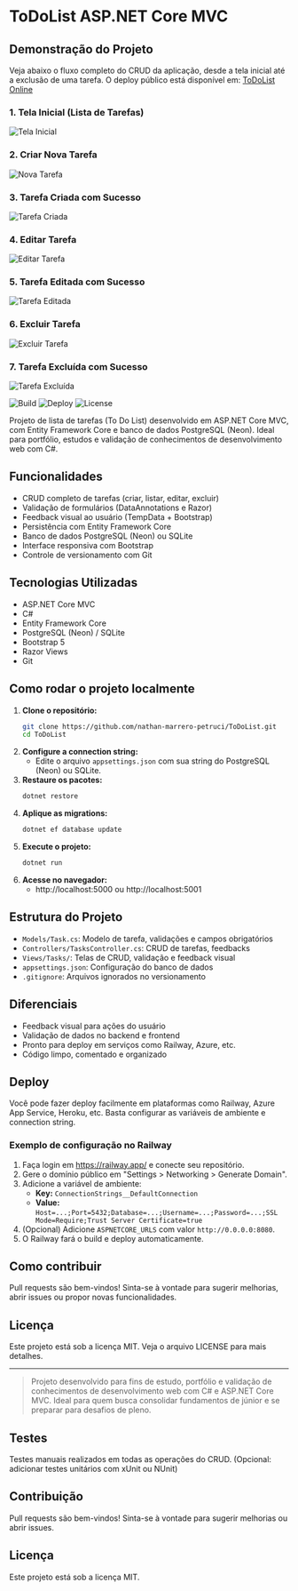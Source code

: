 
# ToDoList ASP.NET Core MVC

## Demonstração do Projeto

Veja abaixo o fluxo completo do CRUD da aplicação, desde a tela inicial até a exclusão de uma tarefa. O deploy público está disponível em: [ToDoList Online](https://todolist-production-22b2.up.railway.app/Tasks)

### 1. Tela Inicial (Lista de Tarefas)
![Tela Inicial](./docs/prints/tela-inicial.png)

### 2. Criar Nova Tarefa
![Nova Tarefa](./docs/prints/nova-tarefa.png)

### 3. Tarefa Criada com Sucesso
![Tarefa Criada](./docs/prints/tarefa-criada.png)

### 4. Editar Tarefa
![Editar Tarefa](./docs/prints/editar-tarefa.png)

### 5. Tarefa Editada com Sucesso
![Tarefa Editada](./docs/prints/tarefa-editada.png)

### 6. Excluir Tarefa
![Excluir Tarefa](./docs/prints/excluir-tarefa.png)

### 7. Tarefa Excluída com Sucesso
![Tarefa Excluída](./docs/prints/tarefa-excluida.png)

![Build](https://img.shields.io/badge/build-passing-brightgreen)
![Deploy](https://img.shields.io/badge/deploy-Railway-blueviolet)
![License](https://img.shields.io/badge/license-MIT-lightgrey)

Projeto de lista de tarefas (To Do List) desenvolvido em ASP.NET Core MVC, com Entity Framework Core e banco de dados PostgreSQL (Neon). Ideal para portfólio, estudos e validação de conhecimentos de desenvolvimento web com C#.

## Funcionalidades
- CRUD completo de tarefas (criar, listar, editar, excluir)
- Validação de formulários (DataAnnotations e Razor)
- Feedback visual ao usuário (TempData + Bootstrap)
- Persistência com Entity Framework Core
- Banco de dados PostgreSQL (Neon) ou SQLite
- Interface responsiva com Bootstrap
- Controle de versionamento com Git

## Tecnologias Utilizadas
- ASP.NET Core MVC
- C#
- Entity Framework Core
- PostgreSQL (Neon) / SQLite
- Bootstrap 5
- Razor Views
- Git

## Como rodar o projeto localmente
1. **Clone o repositório:**
   ```bash
   git clone https://github.com/nathan-marrero-petruci/ToDoList.git
   cd ToDoList
   ```
2. **Configure a connection string:**
   - Edite o arquivo `appsettings.json` com sua string do PostgreSQL (Neon) ou SQLite.
3. **Restaure os pacotes:**
   ```bash
   dotnet restore
   ```
4. **Aplique as migrations:**
   ```bash
   dotnet ef database update
   ```
5. **Execute o projeto:**
   ```bash
   dotnet run
   ```
6. **Acesse no navegador:**
   - http://localhost:5000 ou http://localhost:5001

## Estrutura do Projeto
- `Models/Task.cs`: Modelo de tarefa, validações e campos obrigatórios
- `Controllers/TasksController.cs`: CRUD de tarefas, feedbacks
- `Views/Tasks/`: Telas de CRUD, validação e feedback visual
- `appsettings.json`: Configuração do banco de dados
- `.gitignore`: Arquivos ignorados no versionamento

## Diferenciais
- Feedback visual para ações do usuário
- Validação de dados no backend e frontend
- Pronto para deploy em serviços como Railway, Azure, etc.
- Código limpo, comentado e organizado

## Deploy
Você pode fazer deploy facilmente em plataformas como Railway, Azure App Service, Heroku, etc. Basta configurar as variáveis de ambiente e connection string.

### Exemplo de configuração no Railway
1. Faça login em https://railway.app/ e conecte seu repositório.
2. Gere o domínio público em "Settings > Networking > Generate Domain".
3. Adicione a variável de ambiente:
   - **Key:** `ConnectionStrings__DefaultConnection`
   - **Value:** `Host=...;Port=5432;Database=...;Username=...;Password=...;SSL Mode=Require;Trust Server Certificate=true`
4. (Opcional) Adicione `ASPNETCORE_URLS` com valor `http://0.0.0.0:8080`.
5. O Railway fará o build e deploy automaticamente.

## Como contribuir
Pull requests são bem-vindos! Sinta-se à vontade para sugerir melhorias, abrir issues ou propor novas funcionalidades.

## Licença
Este projeto está sob a licença MIT. Veja o arquivo LICENSE para mais detalhes.

---

> Projeto desenvolvido para fins de estudo, portfólio e validação de conhecimentos de desenvolvimento web com C# e ASP.NET Core MVC. Ideal para quem busca consolidar fundamentos de júnior e se preparar para desafios de pleno.

## Testes
Testes manuais realizados em todas as operações do CRUD. (Opcional: adicionar testes unitários com xUnit ou NUnit)

## Contribuição
Pull requests são bem-vindos! Sinta-se à vontade para sugerir melhorias ou abrir issues.

## Licença
Este projeto está sob a licença MIT.
